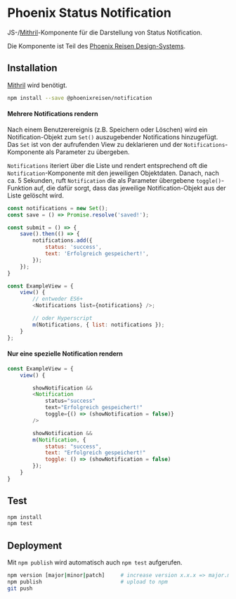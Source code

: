 # Phoenix Status Notification

JS-/[Mithril](https://mithril.js.org/)-Komponente für die Darstellung von Status Notification.

Die Komponente ist Teil des [Phoenix Reisen Design-Systems](https://design-system.phoenixreisen.net).

## Installation

[Mithril](https://mithril.js.org/) wird benötigt.

```bash
npm install --save @phoenixreisen/notification
```

#### Mehrere Notifications rendern

Nach einem Benutzerereignis (z.B. Speichern oder Löschen) wird ein Notification-Objekt zum  `Set()` auszugebender Notifications hinzugefügt. Das `Set` ist von der aufrufenden View zu deklarieren und der `Notifications`-Komponente als
Parameter zu übergeben.

`Notifications` iteriert über die Liste und rendert entsprechend oft die `Notification`-Komponente mit den jeweiligen Objektdaten. Danach, nach ca. 5 Sekunden, ruft `Notification` die als Parameter übergebene `toggle()`-Funktion auf, die dafür sorgt, dass das jeweilige Notification-Objekt aus der Liste gelöscht wird.

```js
const notifications = new Set();
const save = () => Promise.resolve('saved!');

const submit = () => {
    save().then(() => {
        notifications.add({
            status: 'success',
            text: 'Erfolgreich gespeichert!',
        });
    });
}

const ExampleView = {
    view() {
        // entweder ES6+
        <Notifications list={notifications} />;

        // oder Hyperscript
        m(Notifications, { list: notifications });
    }
};
```

#### Nur eine spezielle Notification rendern

```js
const ExampleView = {
    view() {

        showNotification &&
        <Notification
            status="success"
            text="Erfolgreich gespeichert!"
            toggle={() => (showNotification = false)}
        />

        showNotification &&
        m(Notification, {
            status: "success",
            text: "Erfolgreich gespeichert!"
            toggle: () => (showNotification = false)
        });
    }
}
```

## Test

```bash
npm install
npm test
```

## Deployment

Mit `npm publish` wird automatisch auch `npm test` aufgerufen.

```bash
npm version [major|minor|patch]     # increase version x.x.x => major.minor.patch
npm publish                         # upload to npm
git push
```